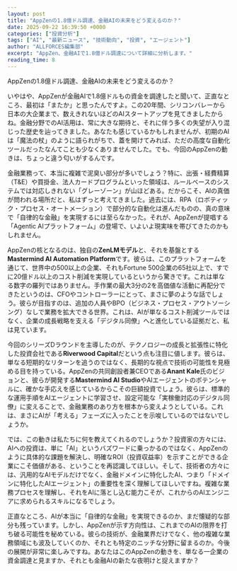 ```yaml
---
layout: post
title: "AppZenの1.8億ドル調達、金融AIの未来をどう変えるのか？"
date: 2025-09-22 16:39:50 +0000
categories: ["投資分析"]
tags: ["AI", "最新ニュース", "技術動向", "投資", "エージェント"]
author: "ALLFORCES編集部"
excerpt: "AppZen、金融AIで1.8億ドル調達について詳細に分析します。"
reading_time: 8
---
```


AppZenの1.8億ドル調達、金融AIの未来をどう変えるのか？

いやはや、AppZenが金融AIで1.8億ドルもの資金を調達したと聞いて、正直なところ、最初は「またか」と思ったんですよ。この20年間、シリコンバレーから日本の大企業まで、数えきれないほどのAIスタートアップを見てきましたからね。金融分野でのAI活用は、常に大きな期待と、それに伴う多くの失望が入り混じった歴史を辿ってきました。あなたも感じているかもしれませんが、初期のAIは「魔法の杖」のように語られがちで、蓋を開けてみれば、ただの高度な自動化ツールだったなんてことも少なくありませんでした。でも、今回のAppZenの動きは、ちょっと違う匂いがするんです。

金融業務って、本当に複雑で泥臭い部分が多いでしょう？特に、出張・経費精算（T&E）や買掛金、法人カードプログラムといった領域は、ルールベースのシステムでは対応しきれない「グレーゾーン」が山ほどある。だからこそ、AIの真価が問われる場所だと、私はずっと考えてきました。過去には、RPA（ロボティック・プロセス・オートメーション）で部分的な自動化は進んだものの、真の意味で「自律的な金融」を実現するには至らなかった。それが、AppZenが提唱する「Agentic AIプラットフォーム」の登場で、いよいよ現実味を帯びてきたのかもしれません。

AppZenの核となるのは、独自の**ZenLMモデル**と、それを基盤とする**Mastermind AI Automation Platform**です。彼らは、このプラットフォームを通じて、世界中の500以上の企業、それもFortune 500企業の65社以上で、すでに20億ドル以上のコスト削減を実現しているというから驚きです。これは単なる数字の羅列ではありません。手作業の最大3分の2を高価値な活動に再配分できたというのは、CFOやコントローラーにとって、まさに夢のような話でしょう。彼らが目指すのは、追加の人員やBPO（ビジネス・プロセス・アウトソーシング）なしで業務を拡大できる世界。これは、AIが単なるコスト削減ツールではなく、企業の成長戦略を支える「デジタル同僚」へと進化している証拠だと、私は見ています。

今回のシリーズDラウンドを主導したのが、テクノロジーの成長と拡張性に特化した投資会社である**Riverwood Capital**だという点も注目に値します。彼らは、単なる短期的なリターンを追うのではなく、長期的な視点で技術の可能性を見極める目を持っている。AppZenの共同創設者兼CEOである**Anant Kale**氏のビジョンと、彼らが開発する**Mastermind AI Studio**やAIエージェントのポテンシャルに、確かな手応えを感じているからこその巨額投資でしょう。彼らは、標準的な運用手順をAIエージェントに学習させ、設定可能な「実稼働対応のデジタル同僚」に変えることで、金融業務のあり方を根本から変えようとしている。これは、まさにAIが「考える」フェーズに入ったことを示唆しているのではないでしょうか。

では、この動きは私たちに何を教えてくれるのでしょうか？投資家の方々には、AIへの投資は、単に「AI」というバズワードに乗っかるのではなく、AppZenのように具体的な課題を解決し、明確なROI（投資収益率）を示すことができる企業にこそ価値がある、ということを再認識してほしい。そして、技術者の方々には、汎用的なAIモデルだけでなく、金融ドメインに特化したAI、つまり「ドメインに特化したAIエージェント」の重要性を深く理解してほしいですね。複雑な業務プロセスを理解し、それをAIに落とし込む能力こそが、これからのAIエンジニアに求められるスキルになるでしょう。

正直なところ、AIが本当に「自律的な金融」を実現できるのか、まだ懐疑的な部分も残っています。しかし、AppZenが示す方向性は、これまでのAIの限界を打ち破る可能性を秘めている。彼らの技術が、金融業界だけでなく、他の複雑な業務領域にも波及していくのか、それとも特定のニッチな分野に留まるのか。今後の展開が非常に楽しみですね。あなたはこのAppZenの動きを、単なる一企業の資金調達と見ますか、それとも金融AIの新たな夜明けと捉えますか？

